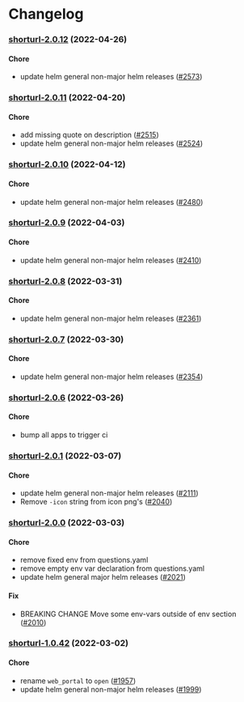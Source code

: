# Changelog<br>


<a name="shorturl-2.0.12"></a>
### [shorturl-2.0.12](https://github.com/truecharts/apps/compare/shorturl-2.0.11...shorturl-2.0.12) (2022-04-26)

#### Chore

* update helm general non-major helm releases ([#2573](https://github.com/truecharts/apps/issues/2573))



<a name="shorturl-2.0.11"></a>
### [shorturl-2.0.11](https://github.com/truecharts/apps/compare/shorturl-2.0.10...shorturl-2.0.11) (2022-04-20)

#### Chore

* add missing quote on description ([#2515](https://github.com/truecharts/apps/issues/2515))
* update helm general non-major helm releases ([#2524](https://github.com/truecharts/apps/issues/2524))



<a name="shorturl-2.0.10"></a>
### [shorturl-2.0.10](https://github.com/truecharts/apps/compare/shorturl-2.0.9...shorturl-2.0.10) (2022-04-12)

#### Chore

* update helm general non-major helm releases ([#2480](https://github.com/truecharts/apps/issues/2480))



<a name="shorturl-2.0.9"></a>
### [shorturl-2.0.9](https://github.com/truecharts/apps/compare/shorturl-2.0.8...shorturl-2.0.9) (2022-04-03)

#### Chore

* update helm general non-major helm releases ([#2410](https://github.com/truecharts/apps/issues/2410))



<a name="shorturl-2.0.8"></a>
### [shorturl-2.0.8](https://github.com/truecharts/apps/compare/shorturl-2.0.7...shorturl-2.0.8) (2022-03-31)

#### Chore

* update helm general non-major helm releases ([#2361](https://github.com/truecharts/apps/issues/2361))



<a name="shorturl-2.0.7"></a>
### [shorturl-2.0.7](https://github.com/truecharts/apps/compare/shorturl-2.0.6...shorturl-2.0.7) (2022-03-30)

#### Chore

* update helm general non-major helm releases ([#2354](https://github.com/truecharts/apps/issues/2354))



<a name="shorturl-2.0.6"></a>
### [shorturl-2.0.6](https://github.com/truecharts/apps/compare/shorturl-2.0.5...shorturl-2.0.6) (2022-03-26)

#### Chore

* bump all apps to trigger ci



<a name="shorturl-2.0.1"></a>
### [shorturl-2.0.1](https://github.com/truecharts/apps/compare/shorturl-2.0.0...shorturl-2.0.1) (2022-03-07)

#### Chore

* update helm general non-major helm releases ([#2111](https://github.com/truecharts/apps/issues/2111))
* Remove `-icon` string from icon png's ([#2040](https://github.com/truecharts/apps/issues/2040))



<a name="shorturl-2.0.0"></a>
### [shorturl-2.0.0](https://github.com/truecharts/apps/compare/shorturl-1.0.42...shorturl-2.0.0) (2022-03-03)

#### Chore

* remove fixed env from questions.yaml
* remove empty env var declaration from questions.yaml
* update helm general major helm releases ([#2021](https://github.com/truecharts/apps/issues/2021))

#### Fix

* BREAKING CHANGE Move some env-vars outside of env section ([#2010](https://github.com/truecharts/apps/issues/2010))



<a name="shorturl-1.0.42"></a>
### [shorturl-1.0.42](https://github.com/truecharts/apps/compare/shorturl-1.0.41...shorturl-1.0.42) (2022-03-02)

#### Chore

* rename `web_portal` to `open` ([#1957](https://github.com/truecharts/apps/issues/1957))
* update helm general non-major helm releases ([#1999](https://github.com/truecharts/apps/issues/1999))
